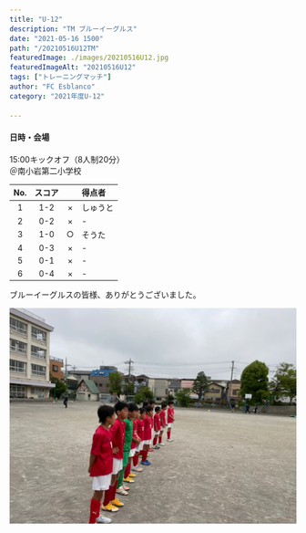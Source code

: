 ```yaml
---
title: "U-12"
description: "TM ブルーイーグルス"
date: "2021-05-16 1500"
path: "/20210516U12TM"
featuredImage: ./images/20210516U12.jpg
featuredImageAlt: "20210516U12"
tags: ["トレーニングマッチ"]
author: "FC Esblanco"
category: "2021年度U-12"

---
```



#### 日時・会場

<script src="https://adm.shinobi.jp/s/f9835040bccb6582c56df68b8f5ecca7"></script>

15:00キックオフ（8人制20分）  
＠南小岩第二小学校  

| No.| スコア |   | 得点者  |
|:--:|:------:|:-:|:--------|
| 1  | 1-2    |×  |しゅうと  |
| 2  | 0-2    |×  |-       |
| 3  | 1-0    |○  |そうた   |
| 4  | 0-3    |×  |-       |
| 5  | 0-1    |×  |-       |
| 6  | 0-4    |×  |-       |

ブルーイーグルスの皆様、ありがとうございました。

![20210516U12TM](./images/20210516U12b.jpg "ブルーイーグルス戦")

